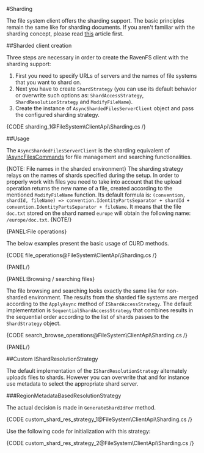 ﻿#Sharding

The file system client offers the sharding support. The basic principles remain the same like for sharding documents. If you aren't familiar with
the sharding concept, please read [this](../../server/scaling-out/sharding/how-to-setup-sharding) article first.

##Sharded client creation

Three steps are necessary in order to create the RavenFS client with the sharding support:

1. First you need to specify URLs of servers and the names of file systems that you want to shard on.
2. Next you have to create `ShardStrategy` (you can use its default behavior or overwrite such options as: `ShardAccessStrategy`, `ShardResolutionStrategy` and `ModifyFileName`).
3. Create the instance of `AsyncShardedFilesServerClient` object and pass the configured sharding strategy.

{CODE sharding_1@FileSystem\ClientApi\Sharding.cs /}

##Usage

The `AsyncShardedFilesServerClient` is the sharding equivalent of [IAsyncFilesCommands](./commands/what-are-commands) for file management and searching functionalities. 

{NOTE: File names in the sharded environment}
The sharding strategy relays on the names of shards specified during the setup. In order to properly work with files you need to take into account
that the upload operation returns the new name of a file, created according to the mentioned `ModifyFileName` function. Its default formula is:
`(convention, shardId, fileName) => convention.IdentityPartsSeparator + shardId + convention.IdentityPartsSeparator + fileName`. It
means that the file `doc.txt` stored on the shard named `europe` will obtain the following name: `/europe/doc.txt`.
{NOTE/}

{PANEL:File operations}

The below examples present the basic usage of CURD methods.

{CODE file_operations@FileSystem\ClientApi\Sharding.cs /}

{PANEL/}

{PANEL:Browsing / searching files}

The file browsing and searching looks exactly the same like for non-sharded environment. The results from the sharded file systems are merged according to the 
`ApplyAsync` method of `IShardAccessStrategy`. The default implementation is `SequentialShardAccessStrategy` that combines results in the sequential order
according to the list of shards passes to the `ShardStrategy` object.

{CODE search_browse_operations@FileSystem\ClientApi\Sharding.cs /}

{PANEL/}


##Custom IShardResolutionStrategy

The default implementation of the `IShardResolutionStrategy` alternately uploads files to shards. However you can overwrite that and
for instance use metadata to select the appropriate shard server.

###RegionMetadataBasedResolutionStrategy

The actual decision is made in `GenerateShardIdFor` method.

{CODE custom_shard_res_strategy_1@FileSystem\ClientApi\Sharding.cs /}

Use the following code for initialization with this strategy:

{CODE custom_shard_res_strategy_2@FileSystem\ClientApi\Sharding.cs /}
